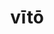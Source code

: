 ---
title: vītō
meaning: to avoid
ch: [thirteen, f2, f, ss, ss2]
pos: verb
inf: vītāre
secondppstem: vīt
infend: āre
thirdpp: vītāvī
fourthpp: vītātus
conjugation: first
derivative: inevitable
six: y
---